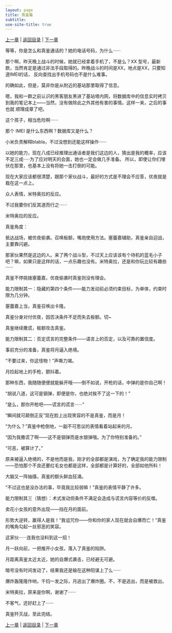 ```yaml
---
layout: page
title: 真鉴篇
subtitle: 
use-site-title: true
---
```



[上一章](/Novels/Rec/phone-call) | [返回目录](/Novels/Rec/index) | [下一章](/Novels/Rec/sudden-war)

等等，你是怎么和真鉴通话的？她的电话号码，为什么······

那个啊，昨天晚上战斗的时候，她就已经拿着手机了，不是么？XX 型号，最新款，当然肯定是通过非法手段取得的。昨晚战斗的时间是XX，地点是XX，只要知道IMEI的话， 反向查找出手机号码也不是什么难事。

的确如此，但是，莫非你是从附近的基站那里取得了信息。

嗯，我和一群之前认识的黑客朋友黑进了基站塔内网，将数据库中的信息实时拷贝到我的笔记本上——当然，没有做除此之外其他有害的事情。这样一来，之后的事也就 顺理成章了吧。

这个孩子，相当危险啊······

那个 IMEI 是什么东西啊？数据库又是什么？

小米负责解释blabla，不过没想到还能这样操作······

以她的能力，现在八成已经推理出通话者是我们这边的人，猜出是我的概率，应该不足三成·····为了应对明天的会面，她也一定会做几手准备。 所以，即使让你们埋伏在那里，也基本上没有将她一击打倒的可能。

现在大家应该都很清楚，跟那个家伙战斗，最好的方式是不理会不应答，优夜就是栽在这一点上。

众人表情，米特奥拉的反应。

不过我要你们反其道而行之······

米特奥拉的反应。

真鉴角度：

抵达战场，被优夜偷袭。召唤板额，嘴炮使用方法。塞蕾嘉辅助，真鉴亲自迎战，主要靠闪避。

那家伙果然是这边的人。来了两个战斗型，不过天上应该该有个待机的蓝毛小子吧？嘛，如果只是这样的话，一点乐趣也没有。米特奥拉，还是和你玩比较有趣些······

真鉴不停挑拨塞蕾嘉，优夜偷袭时真鉴则没有理会。

能力限制其一：隐藏的第四个条件——能力发动前必须约束目标，为单体，约束时限为几分钟。

塞蕾嘉上当，真鉴召唤出卡隆。

真鉴分身对付优夜，因否决条件不足而失去板额。切~

真鉴继续撒谎，板额攻击真鉴。

能力限制其二：否定谎言的完整条件——语言上的否定，以及可靠的置信度。

事前充分的准备，真鉴将月逼入绝境。

”不要过来，你这怪物！”声嘶力竭。

月捡起地上的手枪，颤抖着。

那种东西，我随随便便就能躲开哦——倒不如说，开枪的话，中弹的是你自己啊！

“胡说八道，这可是钢弹，即便是你，也绝对挨不了这一下的！”

“是么，那你开枪吧——谎言的谎言······”

“瞬间就可颠倒正反”现在脸上出现笑容的不是真鉴，而是月！

“为什么？”真鉴中枪倒地，一副不可思议的表情看着站起来的月。

“因为我撒谎了啊——这不是钢弹而是水银弹哦。为了你特别准备的。”

“可恶，被算计了。”

原来被逼入绝境的，不是他而是我，刚才的全部都是演戏，为了确定我的能力限制——恐怕那个不良还要红毛女也都是这样，全部都是计算好的，全部如他所料！

大脑又一阵抽搐，真鉴的额头鲜血狂涌。

“不过这也是没办法的事，毕竟我比较弱嘛！”真鉴的表情平静了许多。

能力限制其三（猜想）：术式发动但条件不满足会造成与谎言内容等价的反噬。

卖花小女孩的意外出现——挡在月的面前。

形势大逆转，赢得人是我！“我诅咒你——你和你的家人现在就会自爆而亡！”真鉴的嘴角勾起一丝邪恶的笑容。

这家伙······连我也没料到这一招！

月一跃向前，一把推开小女孩，落入了真鉴的陷阱。

月距离真鉴太近太近，她的自爆式袭击，已经避无可避。

暗号没有时间发动了，结果我还是输在这种阳谋上了么······

爆炸轰隆隆作响，千钧一发之际，月逃出了爆炸圈。不，不是逃出，而是被救出。

米特奥拉，原来是你啊，谢谢了······

不客气，还好赶上了······

真鉴歼灭战，至此完结。




[上一章](/Novels/Rec/phone-call) | [返回目录](/Novels/Rec/index) | [下一章](/Novels/Rec/sudden-war)






